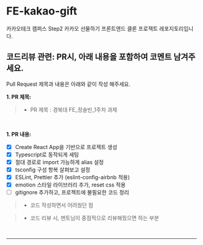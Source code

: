 # FE-kakao-gift

카카오테크 캠퍼스 Step2 카카오 선물하기 프론트엔드 클론 프로젝트 레포지토리입니다.

## **코드리뷰 관련: PR시, 아래 내용을 포함하여 코멘트 남겨주세요.**

Pull Request 제목과 내용은 아래와 같이 작성 해주세요.

**1. PR 제목:**

> - PR 제목 : 경북대 FE\_정솔빈\_1주차 과제

</br>

**1. PR 내용:**

- [x] Create React App을 기반으로 프로젝트 생성
- [x] Typescript로 동작되게 세팅
- [x] 절대 경로로 import 가능하게 alias 설정
- [x] tsconfig 구성 항복 살펴보고 설정
- [x] ESLint, Prettier 추가 (eslint-config-airbnb 적용)
- [x] emotion 스타일 라이브러리 추가, reset css 적용
- [ ] gitignore 추가하고, 프로젝트에 불필요한 코드 정리

> - 코드 작성하면서 어려웠던 점

> - 코드 리뷰 시, 멘토님이 중점적으로 리뷰해줬으면 하는 부분

</br>

</div>
</details>

---
